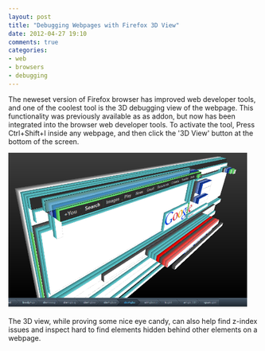 ```yaml
---
layout: post
title: "Debugging Webpages with Firefox 3D View"
date: 2012-04-27 19:10
comments: true
categories:
- web
- browsers
- debugging 
---
```


The neweset version of Firefox browser has improved web developer tools, and one of the coolest tool is the 3D debugging view of the webpage. This functionality was previously available as as addon, but now has been integrated into the browser web developer tools. To activate the tool, Press Ctrl+Shift+I inside any webpage, and then click the '3D View' button at the bottom of the screen.
<!--more-->
<a href="/content/2012/04/ff-3dview.png"><img width="480" src="/content/2012/04/ff-3dview.png" border="0" /></a>

The 3D view, while proving some nice eye candy, can also help find z-index issues and inspect hard to find elements hidden behind other elements on a webpage. 
